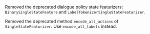 Removed the deprecated dialogue policy state featurizers: `BinarySingleStateFeature` and `LabelTokenizerSingleStateFeaturizer`.

Removed the deprecated method `encode_all_actions` of `SingleStateFeaturizer`. Use `encode_all_labels` instead.
